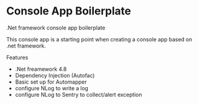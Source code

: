 # Console App Boilerplate
.Net framework console app boilerplate

This console app is a starting point when creating a console app based on .net framework. 

Features
- .Net freamework 4.8
- Dependency Injection (Autofac)
- Basic set up for Automapper
- configure NLog to write a log
- configure NLog to Sentry to collect/alert exception
